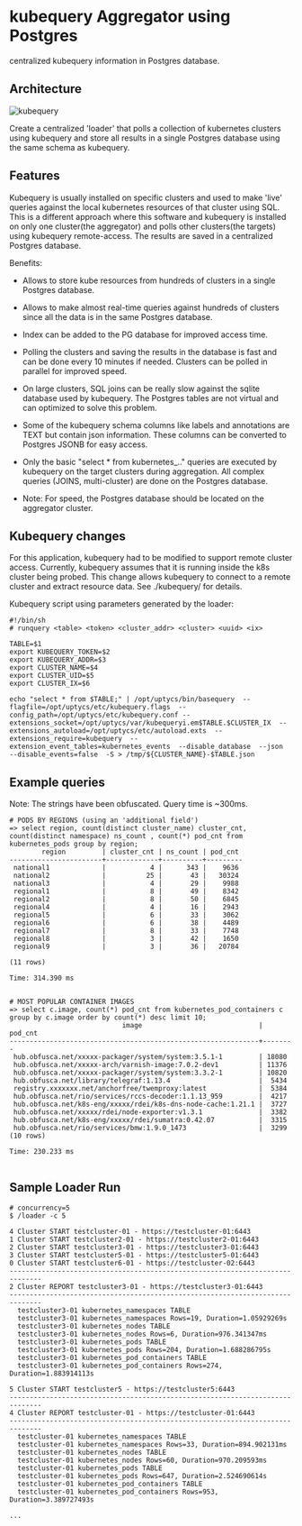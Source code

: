 # kubequery Aggregator using Postgres
centralized kubequery information in Postgres database.

## Architecture

![kubequery](https://user-images.githubusercontent.com/10535265/191093727-a8a16f20-e7da-4b90-ac70-16cd8d67d2d4.png)

Create a centralized 'loader' that polls a collection of kubernetes clusters using kubequery and store all results in a single
Postgres database using the same schema as kubequery. 


## Features

Kubequery is usually installed on specific clusters and used to make 'live' queries against the local kubernetes resources of that cluster using SQL.
This is a different approach where this software and kubequery is installed on only one cluster(the aggregator) and polls other clusters(the targets) 
using kubequery remote-access. The results are saved in a centralized Postgres database. 

Benefits:

- Allows to store kube resources from hundreds of clusters in a single Postgres database.
- Allows to make almost real-time queries against hundreds of clusters since all the data is in the same Postgres database.
- Index can be added to the PG database for improved access time. 
- Polling the clusters and saving the results in the database is fast and can be done every 10 minutes if needed. Clusters can be polled in parallel for improved speed. 
- On large clusters, SQL joins can be really slow against the sqlite database used by kubequery. The Postgres tables are not virtual and can optimized to solve this problem.
- Some of the kubequery schema columns like labels and annotations are TEXT but contain json information. These columns can be converted to Postgres JSONB for easy access.

- Only the basic "select * from kubernetes_.." queries are executed by kubequery on the target clusters during aggregation. All complex queries (JOINS, multi-cluster) are done on the Postgres database.
- Note: For speed, the Postgres database should be located on the aggregator cluster.


## Kubequery changes

For this application, kubequery had to be modified to support remote cluster access. Currently, kubequery assumes that it is running
inside the k8s cluster being probed. This change allows kubequery to connect to a remote cluster  and extract resource data. See ./kubequery/ for details.

Kubequery script using parameters generated by the loader:

```
#!/bin/sh
# runquery <table> <token> <cluster_addr> <cluster> <uuid> <ix>

TABLE=$1
export KUBEQUERY_TOKEN=$2
export KUBEQUERY_ADDR=$3
export CLUSTER_NAME=$4
export CLUSTER_UID=$5
export CLUSTER_IX=$6

echo "select * from $TABLE;" | /opt/uptycs/bin/basequery  --flagfile=/opt/uptycs/etc/kubequery.flags  --config_path=/opt/uptycs/etc/kubequery.conf --extensions_socket=/opt/uptycs/var/kubequeryi.em$TABLE.$CLUSTER_IX  --extensions_autoload=/opt/uptycs/etc/autoload.exts  --extensions_require=kubequery  --extension_event_tables=kubernetes_events  --disable_database  --json  --disable_events=false  -S > /tmp/${CLUSTER_NAME}-$TABLE.json

```


## Example queries

Note: The strings have been obfuscated. Query time is ~300ms.

```
# PODS BY REGIONS (using an 'additional field')
=> select region, count(distinct cluster_name) cluster_cnt, count(distinct namespace) ns_count , count(*) pod_cnt from kubernetes_pods group by region;
        region         | cluster_cnt | ns_count | pod_cnt 
-----------------------+-------------+----------+---------
 national1             |           4 |      343 |    9636
 national2             |          25 |       43 |   30324
 national3             |           4 |       29 |    9988
 regional1             |           8 |       49 |    8342
 regional2             |           8 |       50 |    6845
 regional4             |           4 |       16 |    2943
 regional5             |           6 |       33 |    3062
 regional6             |           6 |       38 |    4489
 regional7             |           8 |       33 |    7748
 regional8             |           3 |       42 |    1650
 regional9             |           3 |       36 |   20784

(11 rows)

Time: 314.390 ms


# MOST POPULAR CONTAINER IMAGES
=> select c.image, count(*) pod_cnt from kubernetes_pod_containers c group by c.image order by count(*) desc limit 10;
                            image                             | pod_cnt
--------------------------------------------------------------+--------
 hub.obfusca.net/xxxxx-packager/system/system:3.5.1-1         | 18080
 hub.obfusca.net/xxxxx-arch/varnish-image:7.0.2-dev1          | 11376
 hub.obfusca.net/xxxxx-packager/system/system:3.3.2-1         | 10820
 hub.obfusca.net/library/telegraf:1.13.4                      |  5434
 registry.xxxxxxx.net/anchorfree/twemproxy:latest             |  5384
 hub.obfusca.net/rio/services/rccs-decoder:1.1.13_959         |  4217
 hub.obfusca.net/k8s-eng/xxxxx/rdei/k8s-dns-node-cache:1.21.1 |  3727
 hub.obfusca.net/xxxxx/rdei/node-exporter:v1.3.1              |  3382
 hub.obfusca.net/k8s-eng/xxxxx/rdei/sumatra:0.42.07           |  3315
 hub.obfusca.net/rio/services/bmw:1.9.0_1473                  |  3299
(10 rows)

Time: 230.233 ms
 
```


## Sample Loader Run

```
# concurrency=5
$ /loader -c 5 

4 Cluster START testcluster-01 - https://testcluster-01:6443 
1 Cluster START testcluster2-01 - https://testcluster2-01:6443 
2 Cluster START testcluster3-01 - https://testcluster3-01:6443 
3 Cluster START testcluster5-01 - https://testcluster5-01:6443 
0 Cluster START testcluster6-01 - https://testcluster-02:6443 
------------------------------------------------------------------------------
2 Cluster REPORT testcluster3-01 - https://testcluster3-01:6443 
------------------------------------------------------------------------------
  testcluster3-01 kubernetes_namespaces TABLE
  testcluster3-01 kubernetes_namespaces Rows=19, Duration=1.05929269s
  testcluster3-01 kubernetes_nodes TABLE
  testcluster3-01 kubernetes_nodes Rows=6, Duration=976.341347ms
  testcluster3-01 kubernetes_pods TABLE
  testcluster3-01 kubernetes_pods Rows=204, Duration=1.688286795s
  testcluster3-01 kubernetes_pod_containers TABLE
  testcluster3-01 kubernetes_pod_containers Rows=274, Duration=1.883914113s

5 Cluster START testcluster5 - https://testcluster5:6443 
------------------------------------------------------------------------------
4 Cluster REPORT testcluster-01 - https://testcluster-01:6443 
------------------------------------------------------------------------------
  testcluster-01 kubernetes_namespaces TABLE
  testcluster-01 kubernetes_namespaces Rows=33, Duration=894.902131ms
  testcluster-01 kubernetes_nodes TABLE
  testcluster-01 kubernetes_nodes Rows=60, Duration=970.209593ms
  testcluster-01 kubernetes_pods TABLE
  testcluster-01 kubernetes_pods Rows=647, Duration=2.524690614s
  testcluster-01 kubernetes_pod_containers TABLE
  testcluster-01 kubernetes_pod_containers Rows=953, Duration=3.389727493s

...

```


